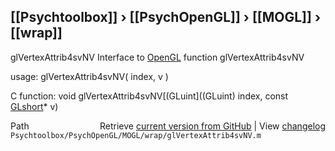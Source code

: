 ## [[Psychtoolbox]] &#8250; [[PsychOpenGL]] &#8250; [[MOGL]] &#8250; [[wrap]]

glVertexAttrib4svNV  Interface to [OpenGL](OpenGL) function glVertexAttrib4svNV  
  
usage:  glVertexAttrib4svNV( index, v )  
  
C function:  void glVertexAttrib4svNV[(GLuint]((GLuint) index, const [GLshort](GLshort)\* v)  




<div class="code_header" style="text-align:right;">
  <span style="float:left;">Path&nbsp;&nbsp;</span> <span class="counter">Retrieve <a href=
  "https://raw.github.com/Psychtoolbox-3/Psychtoolbox-3/beta/Psychtoolbox/PsychOpenGL/MOGL/wrap/glVertexAttrib4svNV.m">current version from GitHub</a> | View <a href=
  "https://github.com/Psychtoolbox-3/Psychtoolbox-3/commits/beta/Psychtoolbox/PsychOpenGL/MOGL/wrap/glVertexAttrib4svNV.m">changelog</a></span>
</div>
<div class="code">
  <code>Psychtoolbox/PsychOpenGL/MOGL/wrap/glVertexAttrib4svNV.m</code>
</div>

